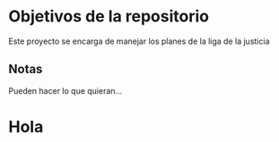 # Objetivos de la repositorio

Este proyecto se encarga de manejar los planes de la liga de la justicia


## Notas
Pueden hacer lo que quieran...
# Hola
